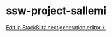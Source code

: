 # ssw-project-sallemi

[Edit in StackBlitz next generation editor ⚡️](https://stackblitz.com/~/github.com/alexsdopstudio/ssw-project-sallemi)